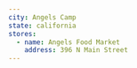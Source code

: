 ```yaml
---
city: Angels Camp
state: california
stores:
  - name: Angels Food Market
    address: 396 N Main Street
---
```

